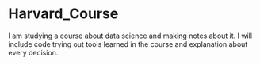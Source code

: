 # Harvard_Course
I am studying a course about data science and making notes about it. I will include code trying out tools learned in the course and explanation about every decision.
